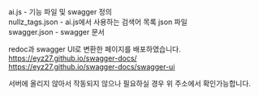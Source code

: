 ai.js             - 기능 파일 및 swagger 정의   
nullz_tags.json   - ai.js에서 사용하는 검색어 목록 json 파일   
swagger.json      - swagger 문서   
   
redoc과 swagger UI로 변환한 페이지를 배포하였습니다.   
https://eyz27.github.io/swagger-docs/   
https://eyz27.github.io/swagger-docs/swagger-ui   
   
서버에 올리지 않아서 작동되지 않으나 필요하실 경우 위 주소에서 확인가능합니다.
